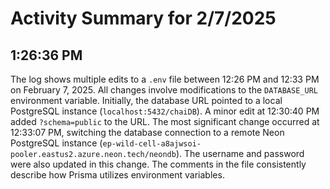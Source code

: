 # Activity Summary for 2/7/2025

## 1:26:36 PM
The log shows multiple edits to a `.env` file between 12:26 PM and 12:33 PM on February 7, 2025.  All changes involve modifications to the `DATABASE_URL` environment variable.  Initially, the database URL pointed to a local PostgreSQL instance (`localhost:5432/chaiDB`).  A minor edit at 12:30:40 PM added `?schema=public` to the URL.  The most significant change occurred at 12:33:07 PM, switching the database connection to a remote Neon PostgreSQL instance (`ep-wild-cell-a8ajwsoi-pooler.eastus2.azure.neon.tech/neondb`).  The username and password were also updated in this change.  The comments in the file consistently describe how Prisma utilizes environment variables.
